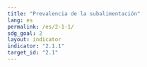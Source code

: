 ```yaml
---
title: "Prevalencia de la subalimentación"
lang: es
permalink: /es/2-1-1/
sdg_goal: 2
layout: indicator
indicator: "2.1.1"
target_id: "2.1"
---
```


